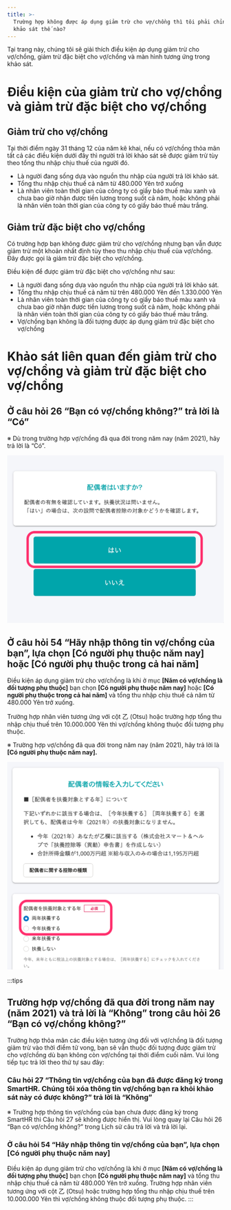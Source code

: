 ```yaml
---
title: >-
  Trường hợp không được áp dụng giảm trừ cho vợ/chồng thì tôi phải chỉnh sửa
  khảo sát thế nào?
---
```

Tại trang này, chúng tôi sẽ giải thích điều kiện áp dụng giảm trừ cho vợ/chồng, giảm trừ đặc biệt cho vợ/chồng và màn hình tương ứng trong khảo sát.

# Điều kiện của giảm trừ cho vợ/chồng và giảm trừ đặc biệt cho vợ/chồng

## Giảm trừ cho vợ/chồng

Tại thời điểm ngày 31 tháng 12 của năm kê khai, nếu có vợ/chồng thỏa mãn tất cả các điều kiện dưới đây thì người trả lời khảo sát sẽ được giảm trừ tùy theo tổng thu nhập chịu thuế của người đó.

- Là người đang sống dựa vào nguồn thu nhập của người trả lời khảo sát.
- Tổng thu nhập chịu thuế cả năm từ 480.000 Yên trở xuống
- Là nhân viên toàn thời gian của công ty có giấy báo thuế màu xanh và chưa bao giờ nhận được tiền lương trong suốt cả năm, hoặc không phải là nhân viên toàn thời gian của công ty có giấy báo thuế màu trắng.

## Giảm trừ đặc biệt cho vợ/chồng

Có trường hợp bạn không được giảm trừ cho vợ/chồng nhưng bạn vẫn được giảm trừ một khoản nhất định tùy theo thu nhập chịu thuế của vợ/chồng. Đây được gọi là giảm trừ đặc biệt cho vợ/chồng.

Điều kiện để được giảm trừ đặc biệt cho vợ/chồng như sau:

- Là người đang sống dựa vào nguồn thu nhập của người trả lời khảo sát.
- Tổng thu nhập chịu thuế cả năm từ trên 480.000 Yên đến 1.330.000 Yên
- Là nhân viên toàn thời gian của công ty có giấy báo thuế màu xanh và chưa bao giờ nhận được tiền lương trong suốt cả năm, hoặc không phải là nhân viên toàn thời gian của công ty có giấy báo thuế màu trắng.
- Vợ/chồng bạn không là đối tượng được áp dụng giảm trừ đặc biệt cho vợ/chồng

# Khảo sát liên quan đến giảm trừ cho vợ/chồng và giảm trừ đặc biệt cho vợ/chồng

## Ở câu hỏi 26 “Bạn có vợ/chồng không?” trả lời là “Có”

※ Dù trong trường hợp vợ/chồng đã qua đời trong năm nay (năm 2021), hãy trả lời là “Có”.

![](./Cursor__________SmartHR____________.png)

## Ở câu hỏi 54 “Hãy nhập thông tin vợ/chồng của bạn”, lựa chọn \[Có người phụ thuộc năm nay\] hoặc \[Có người phụ thuộc trong cả hai năm\]

Điều kiện áp dụng giảm trừ cho vợ/chồng là khi ở mục **\[Năm có vợ/chồng là đối tượng phụ thuộc\]** bạn chọn **\[Có người phụ thuộc năm nay\]** hoặc **\[Có người phụ thuộc trong cả hai năm\]** và tổng thu nhập chịu thuế cả năm từ 480.000 Yên trở xuống.

Trường hợp nhân viên tương ứng với cột 乙 (Otsu) hoặc trường hợp tổng thu nhập chịu thuế trên 10.000.000 Yên thì vợ/chồng không thuộc đối tượng phụ thuộc.

※ Trường hợp vợ/chồng đã qua đời trong năm nay (năm 2021), hãy trả lời là **\[Có người phụ thuộc năm nay\].**

![](./_______SmartHR____________.png)

:::tips
## Trường hợp vợ/chồng đã qua đời trong năm nay (năm 2021) và trả lời là “Không” trong câu hỏi 26 “Bạn có vợ/chồng không?”
Trường hợp thỏa mãn các điều kiện tương ứng đối với vợ/chồng là đối tượng giảm trừ vào thời điểm tử vong, bạn sẽ vẫn thuộc đối tượng được giảm trừ cho vợ/chồng dù bạn không còn vợ/chồng tại thời điểm cuối năm.
Vui lòng tiếp tục trả lời theo thứ tự sau đây:
### Câu hỏi 27 “Thông tin vợ/chồng của bạn đã được đăng ký trong SmartHR. Chúng tôi xóa thông tin vợ/chồng bạn ra khỏi khảo sát này có được không?” trả lời là “Không”
※ Trường hợp thông tin vợ/chồng của bạn chưa được đăng ký trong SmartHR thì Câu hỏi 27 sẽ không được hiển thị. Vui lòng quay lại Câu hỏi 26 “Bạn có vợ/chồng không?” trong Lịch sử câu trả lời và trả lời lại.
### Ở câu hỏi 54 “Hãy nhập thông tin vợ/chồng của bạn”, lựa chọn \[Có người phụ thuộc năm nay\]
Điều kiện áp dụng giảm trừ cho vợ/chồng là khi ở mục **\[Năm có vợ/chồng là đối tượng phụ thuộc\]** bạn chọn **\[Có người phụ thuộc năm nay\]** và tổng thu nhập chịu thuế cả năm từ 480.000 Yên trở xuống.
Trường hợp nhân viên tương ứng với cột 乙 (Otsu) hoặc trường hợp tổng thu nhập chịu thuế trên 10.000.000 Yên thì vợ/chồng không thuộc đối tượng phụ thuộc.
:::
